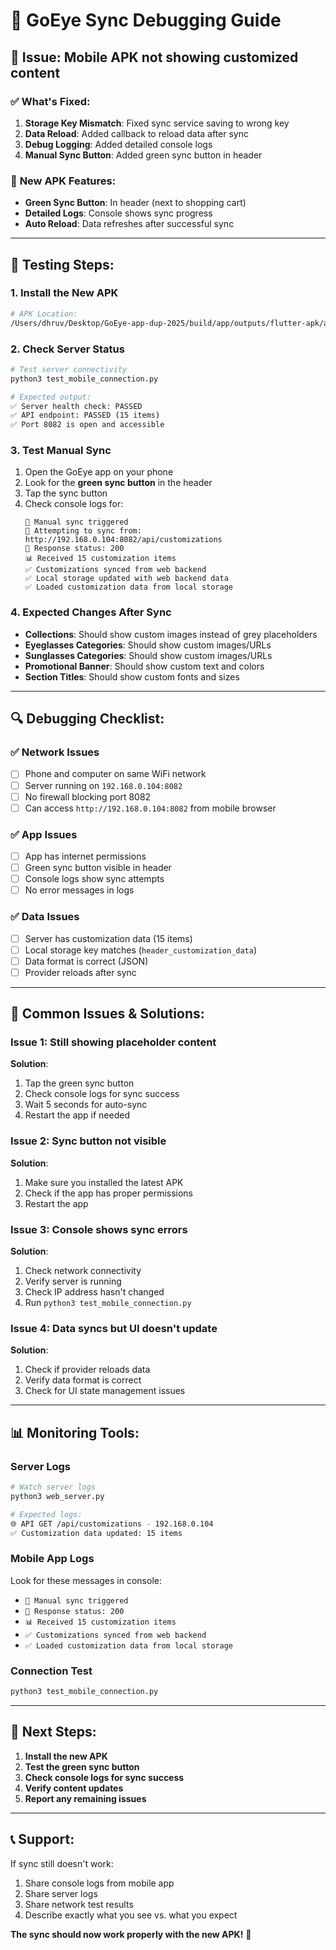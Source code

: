 # 🔧 GoEye Sync Debugging Guide

## 🎯 **Issue**: Mobile APK not showing customized content

### ✅ **What's Fixed**:
1. **Storage Key Mismatch**: Fixed sync service saving to wrong key
2. **Data Reload**: Added callback to reload data after sync
3. **Debug Logging**: Added detailed console logs
4. **Manual Sync Button**: Added green sync button in header

### 📱 **New APK Features**:
- **Green Sync Button**: In header (next to shopping cart)
- **Detailed Logs**: Console shows sync progress
- **Auto Reload**: Data refreshes after successful sync

---

## 🧪 **Testing Steps**:

### 1. **Install the New APK**
```bash
# APK Location:
/Users/dhruv/Desktop/GoEye-app-dup-2025/build/app/outputs/flutter-apk/app-release.apk
```

### 2. **Check Server Status**
```bash
# Test server connectivity
python3 test_mobile_connection.py

# Expected output:
✅ Server health check: PASSED
✅ API endpoint: PASSED (15 items)
✅ Port 8082 is open and accessible
```

### 3. **Test Manual Sync**
1. Open the GoEye app on your phone
2. Look for the **green sync button** in the header
3. Tap the sync button
4. Check console logs for:
   ```
   🔄 Manual sync triggered
   🔄 Attempting to sync from: http://192.168.0.104:8082/api/customizations
   📡 Response status: 200
   📊 Received 15 customization items
   ✅ Customizations synced from web backend
   ✅ Local storage updated with web backend data
   ✅ Loaded customization data from local storage
   ```

### 4. **Expected Changes After Sync**
- **Collections**: Should show custom images instead of grey placeholders
- **Eyeglasses Categories**: Should show custom images/URLs
- **Sunglasses Categories**: Should show custom images/URLs
- **Promotional Banner**: Should show custom text and colors
- **Section Titles**: Should show custom fonts and sizes

---

## 🔍 **Debugging Checklist**:

### ✅ **Network Issues**
- [ ] Phone and computer on same WiFi network
- [ ] Server running on `192.168.0.104:8082`
- [ ] No firewall blocking port 8082
- [ ] Can access `http://192.168.0.104:8082` from mobile browser

### ✅ **App Issues**
- [ ] App has internet permissions
- [ ] Green sync button visible in header
- [ ] Console logs show sync attempts
- [ ] No error messages in logs

### ✅ **Data Issues**
- [ ] Server has customization data (15 items)
- [ ] Local storage key matches (`header_customization_data`)
- [ ] Data format is correct (JSON)
- [ ] Provider reloads after sync

---

## 🚨 **Common Issues & Solutions**:

### **Issue 1: Still showing placeholder content**
**Solution**: 
1. Tap the green sync button
2. Check console logs for sync success
3. Wait 5 seconds for auto-sync
4. Restart the app if needed

### **Issue 2: Sync button not visible**
**Solution**: 
1. Make sure you installed the latest APK
2. Check if the app has proper permissions
3. Restart the app

### **Issue 3: Console shows sync errors**
**Solution**:
1. Check network connectivity
2. Verify server is running
3. Check IP address hasn't changed
4. Run `python3 test_mobile_connection.py`

### **Issue 4: Data syncs but UI doesn't update**
**Solution**:
1. Check if provider reloads data
2. Verify data format is correct
3. Check for UI state management issues

---

## 📊 **Monitoring Tools**:

### **Server Logs**
```bash
# Watch server logs
python3 web_server.py

# Expected logs:
🌐 API GET /api/customizations - 192.168.0.104
✅ Customization data updated: 15 items
```

### **Mobile App Logs**
Look for these messages in console:
- `🔄 Manual sync triggered`
- `📡 Response status: 200`
- `📊 Received 15 customization items`
- `✅ Customizations synced from web backend`
- `✅ Loaded customization data from local storage`

### **Connection Test**
```bash
python3 test_mobile_connection.py
```

---

## 🎯 **Next Steps**:

1. **Install the new APK**
2. **Test the green sync button**
3. **Check console logs for sync success**
4. **Verify content updates**
5. **Report any remaining issues**

---

## 📞 **Support**:

If sync still doesn't work:
1. Share console logs from mobile app
2. Share server logs
3. Share network test results
4. Describe exactly what you see vs. what you expect

**The sync should now work properly with the new APK!** 🎉

